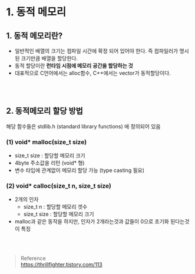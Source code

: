 # 1. 동적 메모리

## 1. 동적 메모리란?
- 일반적인 배열의 크기는 컴파일 시간에 확정 되어 있어야 한다. 즉 컴파일러가 명시된 크기만큼 배열을 할당한다.
- 동적 할당이란 __런타임 시점에 메모리 공간을 할당하는 것__
- 대표적으로 C언어에서는 alloc함수, C++에서는 vector가 동적할당이다.

</br><br>
## 2. 동적메모리 할당 방법
해당 함수들은 stdlib.h (standard library functions) 에 정의되어 있음
### (1) void* malloc(size_t size)
- size_t size : 할당할 메모리 크기 
- 4byte 주소값을 리턴 (void* 형)
- 변수 타입에 관계없이 메모리 할당 가능 (type casting 필요) 
### (2) void* calloc(size_t n, size_t size)
- 2개의 인자
  - size_t n : 할당할 메모리 갯수
  - size_t size : 할당할 메모리 크기 
- malloc과 같은 동작을 하지만, 인자가 2개라는것과 값들이 0으로 초기화 된다는것이 특징

 
 </br><br>
 > Reference </br>
 > https://thrillfighter.tistory.com/113
